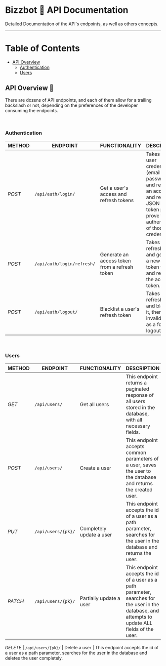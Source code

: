 # Bizzbot 🤖 API Documentation

Detailed Documentation of the API's endpoints, as well as others concepts.

---

# Table of Contents
- [API Overview](#api-overview)
    - [Authentication](#authentication)
    - [Users](#users)

## API Overview 🔬

There are dozens of API endpoints, and each of them allow for a trailing backslash or not, depending on the preferences of the developer consuming the endpoints.

<br>

### Authentication

METHOD   | ENDPOINT                   | FUNCTIONALITY | DESCRIPTION
------   | -------------------------- | ------------- | -----------
_POST_   | `/api/auth/login/`         | Get a user's access and refresh tokens | Takes a set of user credentials (email and password) and returns an access and refresh JSON web token pair to prove the authentication of those credentials.
_POST_   | `/api/auth/login/refresh/` | Generate an access token from a refresh token | Takes a user's refresh token and generates a new access token from it and returns the access token.
_POST_   | `/api/auth/logout/`        | Blacklist a user's refresh token | Takes a user's refresh token and blacklists it, thereby invalidating it as a form of logout.

<br>

### Users

METHOD   | ENDPOINT           | FUNCTIONALITY | DESCRIPTION
------   | ------------------ | ------------- | -----------
_GET_    | `/api/users/`      | Get all users | This endpoint returns a paginated response of all users stored in the database, with all necessary fields.
_POST_   | `/api/users/`      | Create a user  | This endpoint accepts common parameters of a user, saves the user to the database and returns the created user.
_PUT_    | `/api/users/{pk}/` | Completely update a user | This endpoint accepts the id of a user as a path parameter, searches for the user in the database and returns the user.
_PATCH_  | `/api/users/{pk}/` | Partially update a user | This endpoint accepts the id of a user as a path parameter, searches for the user in the database, and attempts to update ALL fields of the user.
        
_DELETE_ | `/api/users/{pk}/` | Delete a user | This endpoint accepts the id of a user as a path parameter, searches for the user in the database and deletes the user completely.
